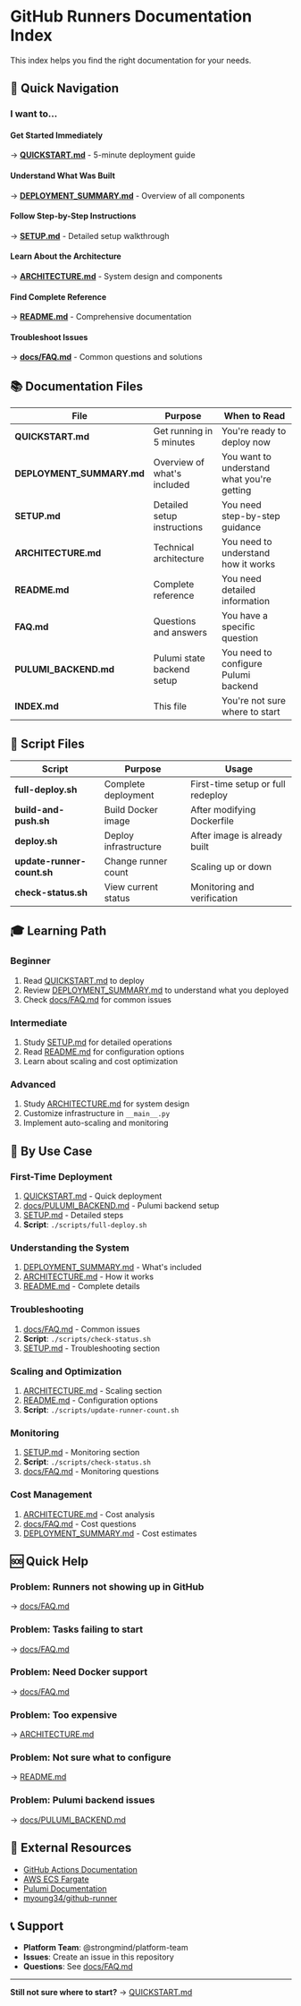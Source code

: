 # GitHub Runners Documentation Index

This index helps you find the right documentation for your needs.

## 🎯 Quick Navigation

### I want to...

#### Get Started Immediately
→ **[QUICKSTART.md](QUICKSTART.md)** - 5-minute deployment guide

#### Understand What Was Built
→ **[DEPLOYMENT_SUMMARY.md](DEPLOYMENT_SUMMARY.md)** - Overview of all components

#### Follow Step-by-Step Instructions
→ **[SETUP.md](SETUP.md)** - Detailed setup walkthrough

#### Learn About the Architecture
→ **[ARCHITECTURE.md](ARCHITECTURE.md)** - System design and components

#### Find Complete Reference
→ **[README.md](README.md)** - Comprehensive documentation

#### Troubleshoot Issues
→ **[docs/FAQ.md](docs/FAQ.md)** - Common questions and solutions

## 📚 Documentation Files

| File | Purpose | When to Read |
|------|---------|--------------|
| **QUICKSTART.md** | Get running in 5 minutes | You're ready to deploy now |
| **DEPLOYMENT_SUMMARY.md** | Overview of what's included | You want to understand what you're getting |
| **SETUP.md** | Detailed setup instructions | You need step-by-step guidance |
| **ARCHITECTURE.md** | Technical architecture | You need to understand how it works |
| **README.md** | Complete reference | You need detailed information |
| **FAQ.md** | Questions and answers | You have a specific question |
| **PULUMI_BACKEND.md** | Pulumi state backend setup | You need to configure Pulumi backend |
| **INDEX.md** | This file | You're not sure where to start |

## 🔧 Script Files

| Script | Purpose | Usage |
|--------|---------|-------|
| **full-deploy.sh** | Complete deployment | First-time setup or full redeploy |
| **build-and-push.sh** | Build Docker image | After modifying Dockerfile |
| **deploy.sh** | Deploy infrastructure | After image is already built |
| **update-runner-count.sh** | Change runner count | Scaling up or down |
| **check-status.sh** | View current status | Monitoring and verification |

## 🎓 Learning Path

### Beginner
1. Read [QUICKSTART.md](QUICKSTART.md) to deploy
2. Review [DEPLOYMENT_SUMMARY.md](DEPLOYMENT_SUMMARY.md) to understand what you deployed
3. Check [docs/FAQ.md](docs/FAQ.md) for common issues

### Intermediate
1. Study [SETUP.md](SETUP.md) for detailed operations
2. Read [README.md](README.md) for configuration options
3. Learn about scaling and cost optimization

### Advanced
1. Study [ARCHITECTURE.md](ARCHITECTURE.md) for system design
2. Customize infrastructure in `__main__.py`
3. Implement auto-scaling and monitoring

## 📖 By Use Case

### First-Time Deployment
1. [QUICKSTART.md](QUICKSTART.md) - Quick deployment
2. [docs/PULUMI_BACKEND.md](docs/PULUMI_BACKEND.md) - Pulumi backend setup
3. [SETUP.md](SETUP.md) - Detailed steps
4. **Script**: `./scripts/full-deploy.sh`

### Understanding the System
1. [DEPLOYMENT_SUMMARY.md](DEPLOYMENT_SUMMARY.md) - What's included
2. [ARCHITECTURE.md](ARCHITECTURE.md) - How it works
3. [README.md](README.md) - Complete details

### Troubleshooting
1. [docs/FAQ.md](docs/FAQ.md) - Common issues
2. **Script**: `./scripts/check-status.sh`
3. [SETUP.md](SETUP.md) - Troubleshooting section

### Scaling and Optimization
1. [ARCHITECTURE.md](ARCHITECTURE.md) - Scaling section
2. [README.md](README.md) - Configuration options
3. **Script**: `./scripts/update-runner-count.sh`

### Monitoring
1. [SETUP.md](SETUP.md) - Monitoring section
2. **Script**: `./scripts/check-status.sh`
3. [docs/FAQ.md](docs/FAQ.md) - Monitoring questions

### Cost Management
1. [ARCHITECTURE.md](ARCHITECTURE.md) - Cost analysis
2. [docs/FAQ.md](docs/FAQ.md) - Cost questions
3. [DEPLOYMENT_SUMMARY.md](DEPLOYMENT_SUMMARY.md) - Cost estimates

## 🆘 Quick Help

### Problem: Runners not showing up in GitHub
→ [docs/FAQ.md](docs/FAQ.md#q-runners-arent-showing-up-in-github)

### Problem: Tasks failing to start
→ [docs/FAQ.md](docs/FAQ.md#q-tasks-keep-failing-to-start)

### Problem: Need Docker support
→ [docs/FAQ.md](docs/FAQ.md#q-can-i-run-docker-commands-in-the-runners)

### Problem: Too expensive
→ [ARCHITECTURE.md](ARCHITECTURE.md#cost-optimization-options)

### Problem: Not sure what to configure
→ [README.md](README.md#configuration)

### Problem: Pulumi backend issues
→ [docs/PULUMI_BACKEND.md](docs/PULUMI_BACKEND.md)

## 🔗 External Resources

- [GitHub Actions Documentation](https://docs.github.com/en/actions)
- [AWS ECS Fargate](https://aws.amazon.com/fargate/)
- [Pulumi Documentation](https://www.pulumi.com/docs/)
- [myoung34/github-runner](https://github.com/myoung34/docker-github-actions-runner)

## 📞 Support

- **Platform Team**: @strongmind/platform-team
- **Issues**: Create an issue in this repository
- **Questions**: See [docs/FAQ.md](docs/FAQ.md)

---

**Still not sure where to start?** → [QUICKSTART.md](QUICKSTART.md)

